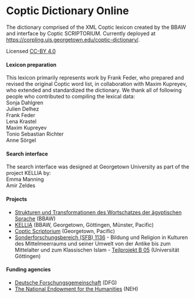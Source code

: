 # Coptic Dictionary Online
The dictionary comprised of the XML Coptic lexicon created by the BBAW and interface by Coptic SCRIPTORIUM.  Currently deployed at https://corpling.uis.georgetown.edu/coptic-dictionary/.

Licensed [CC-BY 4.0](https://creativecommons.org/licenses/by/4.0/)

#### Lexicon preparation

This lexicon primarily represents work by Frank Feder, who prepared and revised the original Coptic word list, in collaboration with Maxim Kupreyev, who extended and standardized the dictionary. We thank all of following people who contributed to compiling the lexical data:  
Sonja Dahlgren  
Julien Delhez  
Frank Feder  
Lena Krastel  
Maxim Kupreyev  
Tonio Sebastian Richter  
Anne Sörgel  

#### Search interface

The search interface was designed at Georgetown University as part of the project KELLIA by:  
Emma Manning  
Amir Zeldes

#### Projects

  * [Strukturen und Transformationen des Wortschatzes der ägyptischen Sprache](https://www.saw-leipzig.de/de/projekte/strukturen-und-transformationen-des-wortschatzes-der-aegyptischen-sprache) (BBAW)
  * [KELLIA](http://kellia.uni-goettingen.de/) (BBAW, Georgetown, Göttingen, Münster, Pacific)  
  * [Coptic Scriptorium](http://copticscriptorium.org/) (Georgetown, Pacific)  
  * [Sonderforschungsbereich (SFB) 1136](http://www.uni-goettingen.de/de/517150.html) - Bildung und Religion in Kulturen des Mittelmeerraums und seiner Umwelt von der Antike bis zum Mittelalter und zum Klassischen Islam - [Teilprojekt B 05](http://www.uni-goettingen.de/de/521144.html) (Universität Göttingen)  

#### Funding agencies

  * [Deutsche Forschungsgemeinschaft](http://dfg.de) (DFG)  
  * [The National Endowment for the Humanities](https://www.neh.gov) (NEH)  
